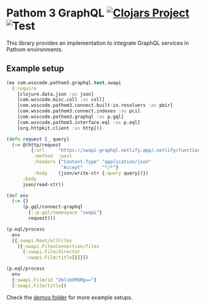 # Pathom 3 GraphQL [![Clojars Project](https://img.shields.io/clojars/v/com.wsscode/pathom3-graphql.svg)](https://clojars.org/com.wsscode/pathom3-graphql) ![Test](https://github.com/wilkerlucio/pathom3-graphql/workflows/Test/badge.svg)

This library provides an implementation to integrate GraphQL services in Pathom environments.

## Example setup

```clojure
(ns com.wsscode.pathom3.graphql.test.swapi
  (:require
    [clojure.data.json :as json]
    [com.wsscode.misc.coll :as coll]
    [com.wsscode.pathom3.connect.built-in.resolvers :as pbir]
    [com.wsscode.pathom3.connect.indexes :as pci]
    [com.wsscode.pathom3.graphql :as p.gql]
    [com.wsscode.pathom3.interface.eql :as p.eql]
    [org.httpkit.client :as http]))

(defn request [_ query]
  (-> @(http/request
         {:url     "https://swapi-graphql.netlify.app/.netlify/functions/index"
          :method  :post
          :headers {"Content-Type" "application/json"
                    "Accept"       "*/*"}
          :body    (json/write-str {:query query})})
      :body
      json/read-str))

(def env
  (-> {}
      (p.gql/connect-graphql
        {::p.gql/namespace "swapi"}
        request)))

(p.eql/process
  env
  [{:swapi.Root/allFilms
    [{:swapi.FilmsConnection/films
      [:swapi.Film/director
       :swapi.Film/title]}]}])

(p.eql/process
  env
  {:swapi.Film/id "ZmlsbXM6Mg=="}
  [:swapi.Film/title])
```

Check the [demos folder](https://github.com/wilkerlucio/pathom3-graphql/tree/main/demos/com/wsscode/pathom3/graphql/demos) for more example setups.
